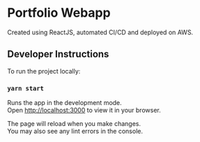 # Portfolio Webapp

Created using ReactJS, automated CI/CD and deployed on AWS.

## Developer Instructions

To run the project locally:

### `yarn start`

Runs the app in the development mode.\
Open [http://localhost:3000](http://localhost:3000) to view it in your browser.

The page will reload when you make changes.\
You may also see any lint errors in the console.